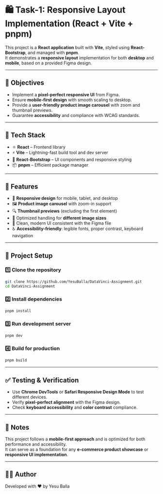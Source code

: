 # 🛍️ Task-1: Responsive Layout Implementation (React + Vite + pnpm)

This project is a **React application** built with **Vite**, styled using **React-Bootstrap**, and managed with **pnpm**.  
It demonstrates a **responsive layout** implementation for both **desktop** and **mobile**, based on a provided Figma design.  

---

## 🎯 Objectives

- Implement a **pixel-perfect responsive UI** from Figma.  
- Ensure **mobile-first design** with smooth scaling to desktop.  
- Provide a **user-friendly product image carousel** with zoom and thumbnail previews.  
- Guarantee **accessibility** and compliance with WCAG standards.  

---

## 🚀 Tech Stack

- ⚛️ **React** – Frontend library  
- ⚡ **Vite** – Lightning-fast build tool and dev server  
- 🎨 **React-Bootstrap** – UI components and responsive styling  
- 📦 **pnpm** – Efficient package manager  

---

## 📸 Features

- 📱 **Responsive design** for mobile, tablet, and desktop  
- 🖼️ **Product image carousel** with zoom-in support  
- 🔍 **Thumbnail previews** (excluding the first element)  
- 🎯 Optimized handling for **different image sizes**  
- 🎨 Clean, modern UI consistent with the Figma file  
- ♿ **Accessibility-friendly**: legible fonts, proper contrast, keyboard navigation  

---

## 📂 Project Setup

### 1️⃣ Clone the repository
```bash
git clone https://github.com/YesuBalla/DataVinci-Assignment.git
cd DataVinci-Assignment
```

### 2️⃣ Install dependencies
```bash
pnpm install
```

### 3️⃣ Run development server
```bash
pnpm dev
```

### 4️⃣ Build for production
```bash
pnpm build
```

---

## ✅ Testing & Verification

- Use **Chrome DevTools** or **Safari Responsive Design Mode** to test different devices.  
- Verify **pixel-perfect alignment** with the Figma design.  
- Check **keyboard accessibility** and **color contrast** compliance.  

---

## 📌 Notes

This project follows a **mobile-first approach** and is optimized for both performance and accessibility.  
It can serve as a foundation for any **e-commerce product showcase** or **responsive UI implementation**.  

---

## 👨‍💻 Author

Developed with ❤️ by Yesu Balla  
